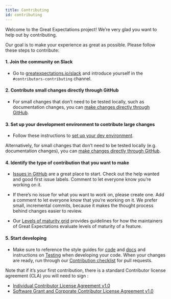 ```yaml
---
title: Contributing
id: contributing
---
```


Welcome to the Great Expectations project! We’re very glad you want to help out by contributing.

Our goal is to make your experience as great as possible. Please follow these steps to contribute:

#### 1. Join the community on Slack

* Go to [greatexpectations.io/slack](https://greatexpectations.io/slack) and introduce yourself in the `#contributors-contributing` channel.

#### 2. Contribute small changes directly through GitHub 

* For small changes that don’t need to be tested locally, such as documentation changes, you can [make changes directly through GitHub](https://docs.greatexpectations.io/docs/contributing/contributing_github).

#### 3. Set up your development environment to contribute large changes
* Follow these instructions to [set up your dev environment](./contributing_setup.md).

Alternatively, for small changes that don’t need to be tested locally (e.g. documentation changes), you can [make changes directly through GitHub](https://docs.greatexpectations.io/docs/contributing/contributing_github).

#### 4. Identify the type of contribution that you want to make

* [Issues in GitHub](https://github.com/great-expectations/great_expectations/issues) are a great place to start. Check out the help wanted and good first issue labels. Comment to let everyone know you’re working on it.

* If there’s no issue for what you want to work on, please create one. Add a comment to let everyone know that you’re working on it. We prefer small, incremental commits, because it makes the thought process behind changes easier to review.

* Our [Levels of maturity grid](./contributing_maturity.md) provides guidelines for how the maintainers of Great Expectations evaluate levels of maturity of a feature.

#### 5. Start developing
* Make sure to reference the style guides for [code](./style_guides/code_style.md) and
[docs](./style_guides/docs_style.md) and instructions on [Testing](./contributing_test.md) when developing your code.  When your changes are ready, run through our
[Contribution checklist](./contributing_checklist.md) for pull requests.

Note that if it’s your first contribution, there is a standard Contributor license agreement (CLA) you will need to sign :
* [Individual Contributor License Agreement v1.0](https://docs.google.com/forms/d/e/1FAIpQLSdA-aWKQ15yBzp8wKcFPpuxIyGwohGU1Hx-6Pa4hfaEbbb3fg/viewform?usp=sf_link)
* [Software Grant and Corporate Contributor License Agreement v1.0](https://docs.google.com/forms/d/e/1FAIpQLSf3RZ_ZRWOdymT8OnTxRh5FeIadfANLWUrhaSHadg_E20zBAQ/viewform?usp=sf_link)
